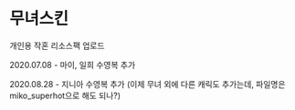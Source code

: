 # 무녀스킨

개인용 작혼 리소스팩 업로드

2020.07.08 - 마이, 일희 수영복 추가

2020.08.28 - 지니아 수영복 추가 (이제 무녀 외에 다른 캐릭도 추가는데, 파일명은 miko_superhot으로 해도 되나?)
